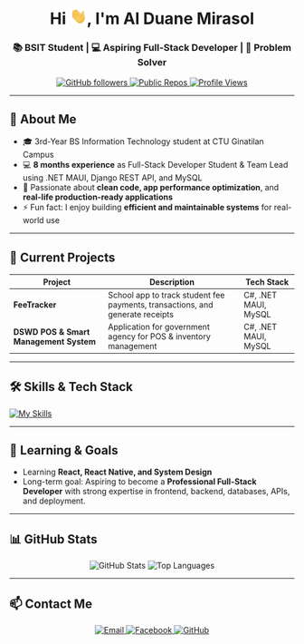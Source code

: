 <h1 align="center">Hi <img src="https://raw.githubusercontent.com/ABSphreak/ABSphreak/master/gifs/Hi.gif" width="30px">, I'm Al Duane Mirasol</h1>
<h3 align="center">📚 BSIT Student | 💻 Aspiring Full-Stack Developer | 🚀 Problem Solver</h3>

<p align="center">
  <!-- Followers -->
  <a href="https://github.com/alduanemirasol">
    <img alt="GitHub followers" src="https://img.shields.io/github/followers/alduanemirasol?style=social">
  </a>

  <!-- Public Repos -->
  <a href="https://github.com/alduanemirasol?tab=repositories">
    <img alt="Public Repos" src="https://img.shields.io/badge/Public%20Repos-Click%20Here-blueviolet?style=flat-square&logo=github">
  </a>

  <!-- Profile Views -->
  <a href="https://github.com/alduanemirasol">
    <img alt="Profile Views" src="https://komarev.com/ghpvc/?username=alduanemirasol&label=Profile%20Views&color=0e75b6&style=flat-square">
  </a>
</p>

---

## 💫 About Me
- 🎓 3rd-Year BS Information Technology student at CTU Ginatilan Campus  
- 💻 **8 months experience** as Full-Stack Developer Student & Team Lead using .NET MAUI, Django REST API, and MySQL
- 🌱 Passionate about **clean code, app performance optimization**, and **real-life production-ready applications**  
- ⚡ Fun fact: I enjoy building **efficient and maintainable systems** for real-world use  

---

## 🚀 Current Projects
| Project | Description | Tech Stack |
|---------|-------------|------------|
| **FeeTracker** | School app to track student fee payments, transactions, and generate receipts | C#, .NET MAUI, MySQL |
| **DSWD POS & Smart Management System** | Application for government agency for POS & inventory management | C#, .NET MAUI, MySQL |

---

## 🛠️ Skills & Tech Stack
[![My Skills](https://skillicons.dev/icons?i=c,cs,java,python,django,react,html,css,js,mysql,sqlite,postman,github,git,dotnet,notion,vscode,figma,canva&theme=dark)](https://skillicons.dev)

---

## 🌱 Learning & Goals
- Learning **React, React Native, and System Design**  
- Long-term goal: Aspiring to become a **Professional Full-Stack Developer** with strong expertise in frontend, backend, databases, APIs, and deployment.

---

## 📊 GitHub Stats
<p align="center">
  <img alt="GitHub Stats" src="https://github-readme-stats.vercel.app/api?username=alduanemirasol&show_icons=true&theme=dark&count_private=true">
  <img alt="Top Languages" src="https://github-readme-stats.vercel.app/api/top-langs/?username=alduanemirasol&layout=compact&theme=dark&count_private=true">
</p>

---

## 📫 Contact Me
<p align="center">
  <a href="mailto:awenmirasol234@gmail.com">
    <img alt="Email" src="https://img.shields.io/badge/Email-awenmirasol234@gmail.com-D14836?style=for-the-badge&logo=gmail&logoColor=white">
  </a>
  <a href="https://facebook.com/awenmirasol">
    <img alt="Facebook" src="https://img.shields.io/badge/Facebook-alduanemirasol-1877F2?style=for-the-badge&logo=facebook&logoColor=white">
  </a>
  <a href="https://github.com/alduanemirasol/">
    <img alt="GitHub" src="https://img.shields.io/badge/GitHub-alduanemirasol-181717?style=for-the-badge&logo=github&logoColor=white">
  </a>
</p>

